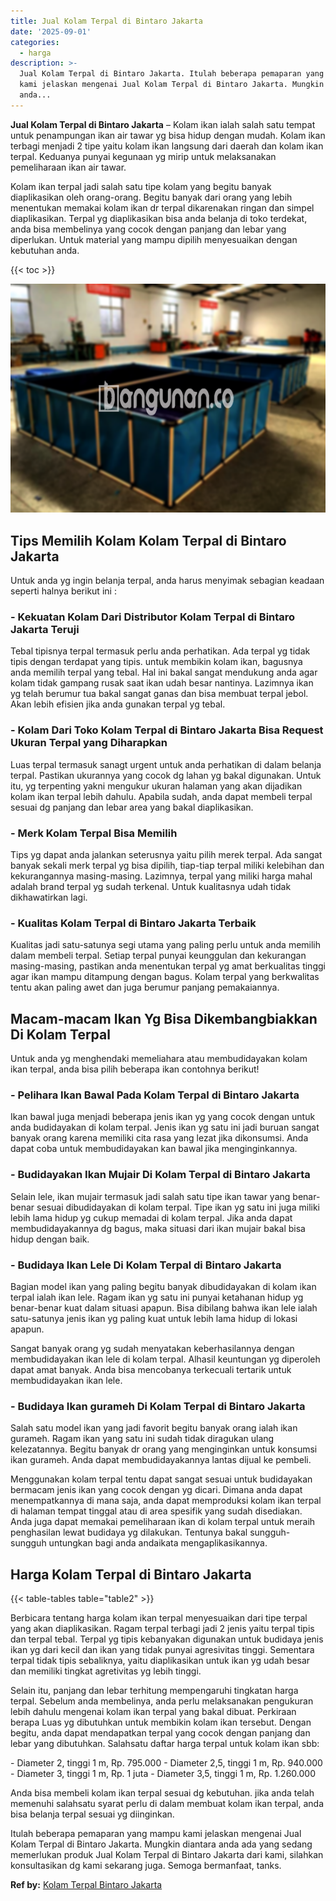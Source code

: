 ```yaml
---
title: Jual Kolam Terpal di Bintaro Jakarta
date: '2025-09-01'
categories:
  - harga
description: >-
  Jual Kolam Terpal di Bintaro Jakarta. Itulah beberapa pemaparan yang mampu
  kami jelaskan mengenai Jual Kolam Terpal di Bintaro Jakarta. Mungkin diantara
  anda...
---
```


**Jual Kolam Terpal di Bintaro Jakarta** – Kolam ikan ialah salah satu tempat untuk penampungan ikan air tawar yg bisa hidup dengan mudah. Kolam ikan terbagi menjadi 2 tipe yaitu kolam ikan langsung dari daerah dan kolam ikan terpal. Keduanya punyai kegunaan yg mirip untuk melaksanakan pemeliharaan ikan air tawar.

Kolam ikan terpal jadi salah satu tipe kolam yang begitu banyak diaplikasikan oleh orang-orang. Begitu banyak dari orang yang lebih menentukan memakai kolam ikan dr terpal dikarenakan ringan dan simpel diaplikasikan. Terpal yg diaplikasikan bisa anda belanja di toko terdekat, anda bisa membelinya yang cocok dengan panjang dan lebar yang diperlukan. Untuk material yang mampu dipilih menyesuaikan dengan kebutuhan anda.

{{< toc >}}

![Jual Kolam Terpal di Bintaro Jakarta](/images/jual-kolam-terpal-20.png)

## Tips Memilih Kolam Kolam Terpal di Bintaro Jakarta

Untuk anda yg ingin belanja terpal, anda harus menyimak sebagian keadaan seperti halnya berikut ini :

### \- Kekuatan Kolam Dari Distributor Kolam Terpal di Bintaro Jakarta Teruji

Tebal tipisnya terpal termasuk perlu anda perhatikan. Ada terpal yg tidak tipis dengan terdapat yang tipis. untuk membikin kolam ikan, bagusnya anda memilih terpal yang tebal. Hal ini bakal sangat mendukung anda agar kolam tidak gampang rusak saat ikan udah besar nantinya. Lazimnya ikan yg telah berumur tua bakal sangat ganas dan bisa membuat terpal jebol. Akan lebih efisien jika anda gunakan terpal yg tebal.

### \- Kolam Dari Toko Kolam Terpal di Bintaro Jakarta Bisa Request Ukuran Terpal yang Diharapkan

Luas terpal termasuk sanagt urgent untuk anda perhatikan di dalam belanja terpal. Pastikan ukurannya yang cocok dg lahan yg bakal digunakan. Untuk itu, yg terpenting yakni mengukur ukuran halaman yang akan dijadikan kolam ikan terpal lebih dahulu. Apabila sudah, anda dapat membeli terpal sesuai dg panjang dan lebar area yang bakal diaplikasikan.

### \- Merk Kolam Terpal Bisa Memilih

Tips yg dapat anda jalankan seterusnya yaitu pilih merek terpal. Ada sangat banyak sekali merk terpal yg bisa dipilih, tiap-tiap terpal miliki kelebihan dan kekurangannya masing-masing. Lazimnya, terpal yang miliki harga mahal adalah brand terpal yg sudah terkenal. Untuk kualitasnya udah tidak dikhawatirkan lagi.

### \- Kualitas Kolam Terpal di Bintaro Jakarta Terbaik

Kualitas jadi satu-satunya segi utama yang paling perlu untuk anda memilih dalam membeli terpal. Setiap terpal punyai keunggulan dan kekurangan masing-masing, pastikan anda menentukan terpal yg amat berkualitas tinggi agar ikan mampu ditampung dengan bagus. Kolam terpal yang berkwalitas tentu akan paling awet dan juga berumur panjang pemakaiannya.

## Macam-macam Ikan Yg Bisa Dikembangbiakkan Di Kolam Terpal

Untuk anda yg menghendaki memeliahara atau membudidayakan kolam ikan terpal, anda bisa pilih beberapa ikan contohnya berikut!

### \- Pelihara Ikan Bawal Pada Kolam Terpal di Bintaro Jakarta

Ikan bawal juga menjadi beberapa jenis ikan yg yang cocok dengan untuk anda budidayakan di kolam terpal. Jenis ikan yg satu ini jadi buruan sangat banyak orang karena memiliki cita rasa yang lezat jika dikonsumsi. Anda dapat coba untuk membudidayakan kan bawal jika menginginkannya.

### \- Budidayakan Ikan Mujair Di Kolam Terpal di Bintaro Jakarta

Selain lele, ikan mujair termasuk jadi salah satu tipe ikan tawar yang benar-benar sesuai dibudidayakan di kolam terpal. Tipe ikan yg satu ini juga miliki lebih lama hidup yg cukup memadai di kolam terpal. Jika anda dapat membudidayakannya dg bagus, maka situasi dari ikan mujair bakal bisa hidup dengan baik.

### \- Budidaya Ikan Lele Di Kolam Terpal di Bintaro Jakarta

Bagian model ikan yang paling begitu banyak dibudidayakan di kolam ikan terpal ialah ikan lele. Ragam ikan yg satu ini punyai ketahanan hidup yg benar-benar kuat dalam situasi apapun. Bisa dibilang bahwa ikan lele ialah satu-satunya jenis ikan yg paling kuat untuk lebih lama hidup di lokasi apapun.

Sangat banyak orang yg sudah menyatakan keberhasilannya dengan membudidayakan ikan lele di kolam terpal. Alhasil keuntungan yg diperoleh dapat amat banyak. Anda bisa mencobanya terkecuali tertarik untuk membudidayakan ikan lele.

### \- Budidaya Ikan gurameh Di Kolam Terpal di Bintaro Jakarta

Salah satu model ikan yang jadi favorit begitu banyak orang ialah ikan gurameh. Ragam ikan yang satu ini sudah tidak diragukan ulang kelezatannya. Begitu banyak dr orang yang menginginkan untuk konsumsi ikan gurameh. Anda dapat membudidayakannya lantas dijual ke pembeli.

Menggunakan kolam terpal tentu dapat sangat sesuai untuk budidayakan bermacam jenis ikan yang cocok dengan yg dicari. Dimana anda dapat menempatkannya di mana saja, anda dapat memproduksi kolam ikan terpal di halaman tempat tinggal atau di area spesifik yang sudah disediakan. Anda juga dapat memakai pemeliharaan ikan di kolam terpal untuk meraih penghasilan lewat budidaya yg dilakukan. Tentunya bakal sungguh-sungguh untungkan bagi anda andaikata mengaplikasikannya.

## Harga Kolam Terpal di Bintaro Jakarta

{{< table-tables table="table2" >}}

Berbicara tentang harga kolam ikan terpal menyesuaikan dari tipe terpal yang akan diaplikasikan. Ragam terpal terbagi jadi 2 jenis yaitu terpal tipis dan terpal tebal. Terpal yg tipis kebanyakan digunakan untuk budidaya jenis ikan yg dari kecil dan ikan yang tidak punyai agresivitas tinggi. Sementara terpal tidak tipis sebaliknya, yaitu diaplikasikan untuk ikan yg udah besar dan memiliki tingkat agretivitas yg lebih tinggi.

Selain itu, panjang dan lebar terhitung mempengaruhi tingkatan harga terpal. Sebelum anda membelinya, anda perlu melaksanakan pengukuran lebih dahulu mengenai kolam ikan terpal yang bakal dibuat. Perkiraan berapa Luas yg dibutuhkan untuk membikin kolam ikan tersebut. Dengan begitu, anda dapat mendapatkan terpal yang cocok dengan panjang dan lebar yang dibutuhkan. Salahsatu daftar harga terpal untuk kolam ikan sbb:

\- Diameter 2, tinggi 1 m, Rp. 795.000 - Diameter 2,5, tinggi 1 m, Rp. 940.000 - Diameter 3, tinggi 1 m, Rp. 1 juta - Diameter 3,5, tinggi 1 m, Rp. 1.260.000

Anda bisa membeli kolam ikan terpal sesuai dg kebutuhan. jika anda telah memenuhi salahsatu syarat perlu di dalam membuat kolam ikan terpal, anda bisa belanja terpal sesuai yg diinginkan.

Itulah beberapa pemaparan yang mampu kami jelaskan mengenai Jual Kolam Terpal di Bintaro Jakarta. Mungkin diantara anda ada yang sedang memerlukan produk Jual Kolam Terpal di Bintaro Jakarta dari kami, silahkan konsultasikan dg kami sekarang juga. Semoga bermanfaat, tanks.

**Ref by:** [Kolam Terpal Bintaro Jakarta](https://id.wikipedia.org/wiki/Kolam)
